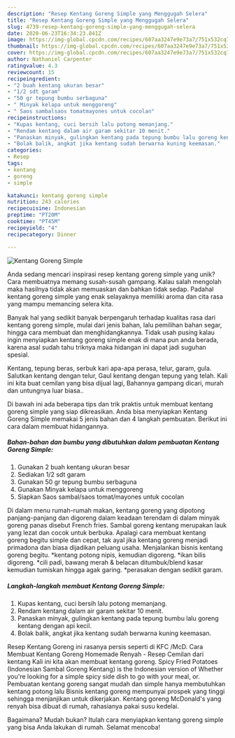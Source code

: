 ```yaml
---
description: "Resep Kentang Goreng Simple yang Menggugah Selera"
title: "Resep Kentang Goreng Simple yang Menggugah Selera"
slug: 4739-resep-kentang-goreng-simple-yang-menggugah-selera
date: 2020-06-23T16:34:23.841Z
image: https://img-global.cpcdn.com/recipes/607aa3247e9e73a7/751x532cq70/kentang-goreng-simple-foto-resep-utama.jpg
thumbnail: https://img-global.cpcdn.com/recipes/607aa3247e9e73a7/751x532cq70/kentang-goreng-simple-foto-resep-utama.jpg
cover: https://img-global.cpcdn.com/recipes/607aa3247e9e73a7/751x532cq70/kentang-goreng-simple-foto-resep-utama.jpg
author: Nathaniel Carpenter
ratingvalue: 4.3
reviewcount: 15
recipeingredient:
- "2 buah kentang ukuran besar"
- "1/2 sdt garam"
- "50 gr tepung bumbu serbaguna"
- " Minyak kelapa untuk menggoreng"
- " Saos sambalsaos tomatmayones untuk cocolan"
recipeinstructions:
- "Kupas kentang, cuci bersih lalu potong memanjang."
- "Rendam kentang dalam air garam sekitar 10 menit."
- "Panaskan minyak, gulingkan kentang pada tepung bumbu lalu goreng kentang dengan api kecil."
- "Bolak balik, angkat jika kentang sudah berwarna kuning keemasan."
categories:
- Resep
tags:
- kentang
- goreng
- simple

katakunci: kentang goreng simple 
nutrition: 243 calories
recipecuisine: Indonesian
preptime: "PT20M"
cooktime: "PT45M"
recipeyield: "4"
recipecategory: Dinner

---
```



![Kentang Goreng Simple](https://img-global.cpcdn.com/recipes/607aa3247e9e73a7/751x532cq70/kentang-goreng-simple-foto-resep-utama.jpg)

Anda sedang mencari inspirasi resep kentang goreng simple yang unik? Cara membuatnya memang susah-susah gampang. Kalau salah mengolah maka hasilnya tidak akan memuaskan dan bahkan tidak sedap. Padahal kentang goreng simple yang enak selayaknya memiliki aroma dan cita rasa yang mampu memancing selera kita.

Banyak hal yang sedikit banyak berpengaruh terhadap kualitas rasa dari kentang goreng simple, mulai dari jenis bahan, lalu pemilihan bahan segar, hingga cara membuat dan menghidangkannya. Tidak usah pusing kalau ingin menyiapkan kentang goreng simple enak di mana pun anda berada, karena asal sudah tahu triknya maka hidangan ini dapat jadi suguhan spesial.

Kentang, tepung beras, serbuk kari apa-apa perasa, telur, garam, gula. Salutkan kentang dengan telur, Gaul kentang dengan tepung yang telah. Kali ini kita buat cemilan yang bisa dijual lagi, Bahannya gampang dicari, murah dan untungnya luar biasa..


Di bawah ini ada beberapa tips dan trik praktis untuk membuat kentang goreng simple yang siap dikreasikan. Anda bisa menyiapkan Kentang Goreng Simple memakai 5 jenis bahan dan 4 langkah pembuatan. Berikut ini cara dalam membuat hidangannya.

<!--inarticleads1-->

##### Bahan-bahan dan bumbu yang dibutuhkan dalam pembuatan Kentang Goreng Simple:

1. Gunakan 2 buah kentang ukuran besar
1. Sediakan 1/2 sdt garam
1. Gunakan 50 gr tepung bumbu serbaguna
1. Gunakan  Minyak kelapa untuk menggoreng
1. Siapkan  Saos sambal/saos tomat/mayones untuk cocolan


Di dalam menu rumah-rumah makan, kentang goreng yang dipotong panjang-panjang dan digoreng dalam keadaan terendam di dalam minyak goreng panas disebut French fries. Sambal goreng kentang merupakan lauk yang lezat dan cocok untuk berbuka. Apalagi cara membuat kentang goreng begitu simple dan cepat, tak ayal jika kentang goreng menjadi primadona dan biasa dijadikan peluang usaha. Menjalankan bisnis kentang goreng begitu. *kentang potong nipis, kemudian digoreng. *ikan bilis digoreng. *cili padi, bawang merah &amp; belacan ditumbuk/blend kasar kemudian tumiskan hingga agak garing. *perasakan dengan sedikit garam. 

<!--inarticleads2-->

##### Langkah-langkah membuat Kentang Goreng Simple:

1. Kupas kentang, cuci bersih lalu potong memanjang.
1. Rendam kentang dalam air garam sekitar 10 menit.
1. Panaskan minyak, gulingkan kentang pada tepung bumbu lalu goreng kentang dengan api kecil.
1. Bolak balik, angkat jika kentang sudah berwarna kuning keemasan.


Resep Kentang Goreng ini rasanya persis seperti di KFC /McD. Cara Membuat Kentang Goreng Homemade Renyah - Resep Cemilan dari kentang Kali ini kita akan membuat kentang goreng. Spicy Fried Potatoes (Indonesian Sambal Goreng Kentang) is the Indonesian version of Whether you&#39;re looking for a simple spicy side dish to go with your meal, or. Pembuatan kentang goreng sangat mudah dan simple hanya membutuhkan kentang potong lalu Bisnis kentang goreng mempunyai prospek yang tinggi sehingga menjanjikan untuk dikerjakan. Kentang goreng McDonald&#39;s yang renyah bisa dibuat di rumah, rahasianya pakai susu kedelai. 

Bagaimana? Mudah bukan? Itulah cara menyiapkan kentang goreng simple yang bisa Anda lakukan di rumah. Selamat mencoba!
